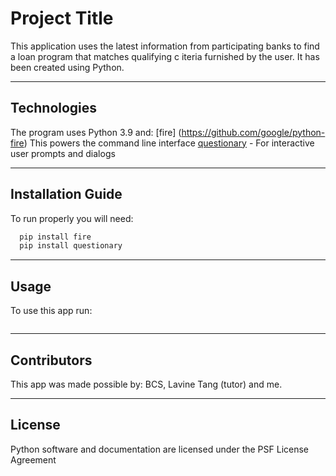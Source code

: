 # Project Title

This application uses the latest information from participating banks to find a loan program that matches qualifying c
iteria furnished by the user. It has been created using Python.

---

## Technologies

The program uses Python 3.9 and:
[fire] (https://github.com/google/python-fire) This powers the command line interface
[questionary](https://github.com/tmbo/questionary) - For interactive user prompts and dialogs


---

## Installation Guide


To run properly you will need:
```python
  pip install fire
  pip install questionary
  ```

---

## Usage

To use this app run:
```python app.py
```

---

## Contributors

This app was made possible by: BCS, Lavine Tang (tutor) and me.

---

## License

Python software and documentation are licensed under the PSF License Agreement
